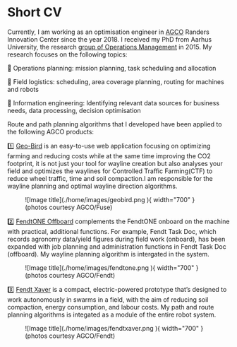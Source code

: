 # Short CV

Currently, I am working as an optimisation engineer in [AGCO](https://www.agcocorp.com) Randers Innovation Center since the year 2018. I received my PhD from Aarhus University, the research [group of Operations Management](https://ece.au.dk/en/research/key-areas-in-research-and-development/communication-control-and-automation/operations-management) in 2015.
My research focuses on the following topics:

📌 Operations planning: mission planning, task scheduling and allocation

📌 Field logistics: scheduling, area coverage planning, routing for machines and robots

📌 Information engineering: Identifying relevant data sources for business needs, data processing, decision optimisation

 Route and path planning algorithms that I developed have been applied to the following AGCO products:

1️⃣ [Geo-Bird](https://app.geo-bird.com) is an easy-to-use web application focusing on optimizing farming and reducing costs while at the same time improving the CO2 footprint, it is not just your tool for wayline creation but also analyses your field and optimizes the waylines for Controlled Traffic Farming(CTF) to reduce wheel traffic, time and soil compaction.I am responsible for the wayline planning and optimal wayline direction algorithms.

<!-- ![geobird](./geobird.png "geobird" ) --> 

<figure markdown>
  ![Image title](./home/images/geobird.png ){ width="700" }
  <figcaption>(photos courtesy AGCO/Fuse)</figcaption>
</figure>

2️⃣ [FendtONE Offboard](https://www.fendt.com/int/7-fendtone-offboard) complements the FendtONE onboard on the machine with practical, additional functions. For example, Fendt Task Doc, which records agronomy data/yield figures during field work (onboard), has been expanded with job planning and administration functions in Fendt Task Doc (offboard). My wayline planning algorithm is intergated in the system.

<figure markdown>
  ![Image title](./home/images/fendtone.png ){ width="700" }
  <figcaption>(photos courtesy AGCO/Fendt)</figcaption>
</figure>

3️⃣ [Fendt Xaver](https://www.fendt.com/int/xaver) is a compact, electric-powered prototype that’s designed to work autonomously in swarms in a field, with the aim of reducing soil compaction, energy consumption, and labour costs. My path and route planning algorithms is integated as a module of the entire robot system.
<!-- ![xaver](./fendtxaver.png "xaver") -->
<figure markdown>
  ![Image title](./home/images/fendtxaver.png ){ width="700" }
  <figcaption>(photos courtesy AGCO/Fendt)</figcaption>
</figure>

<!-- <div class="video-wrapper">
<iframe width="1280" height="800" src="https://www.youtube.com/embed/OoUGSb-ASTc" title="YouTube video player" frameborder="0" allow="accelerometer; autoplay; clipboard-write; encrypted-media; gyroscope; picture-in-picture" allowfullscreen></iframe>
</div> -->
